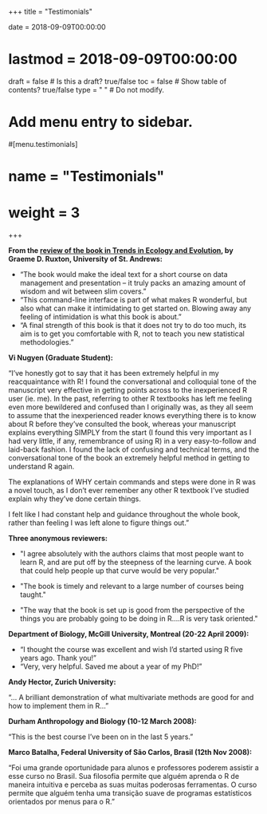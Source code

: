 +++
title = "Testimonials"

date = 2018-09-09T00:00:00
# lastmod = 2018-09-09T00:00:00

draft = false  # Is this a draft? true/false
toc = false  # Show table of contents? true/false
type = " "  # Do not modify.

# Add menu entry to sidebar.
#[menu.testimonials]
#  name = "Testimonials"
#  weight = 3
+++

**From the [review of the book in Trends in Ecology and Evolution](http://www.sciencedirect.com/science/article/pii/S0169534712001590), by Graeme D. Ruxton, University of St. Andrews:**

* “The book would make the ideal text for a short course on data management and presentation – it truly packs an amazing amount of wisdom and wit between slim covers.”
* “This command-line interface is part of what makes R wonderful, but also what can make it intimidating to get started on. Blowing away any feeling of intimidation is what this book is about.”
* “A final strength of this book is that it does not try to do too much, its aim is to get you comfortable with R, not to teach you new statistical methodologies.”


**Vi Nugyen (Graduate Student):**

“I’ve honestly got to say that it has been extremely helpful in my reacquaintance with R! I found the conversational and colloquial tone of the manuscript very effective in getting points across to the inexperienced R user (ie. me). In the past, referring to other R textbooks has left me feeling even more bewildered and confused than I originally was, as they all seem to assume that the inexperienced reader knows everything there is to know about R before they’ve consulted the book, whereas your manuscript explains everything SIMPLY from the start (I found this very important as I had very little, if any, remembrance of using R) in a very easy-to-follow and laid-back fashion. I found the lack of confusing and technical terms, and the conversational tone of the book an extremely helpful method in getting to understand R again.

The explanations of WHY certain commands and steps were done in R was a novel touch, as I don’t ever remember any other R textbook I’ve studied explain why they’ve done certain things.

I felt like I had constant help and guidance throughout the whole book, rather than feeling I was left alone to figure things out.”

**Three anonymous reviewers:**

* "I agree absolutely with the authors claims that most people want to learn R, and are put off by the steepness of the learning curve. A book that could help people up that curve would be very popular."

* "The book is timely and relevant to a large number of courses being taught."

* "The way that the book is set up is good from the perspective of the things you are probably going to be doing in R….R is very task oriented."


**Department of Biology, McGill University, Montreal (20-22 April 2009):**

* “I thought the course was excellent and wish I’d started using R five years ago. Thank you!”
* “Very, very helpful. Saved me about a year of my PhD!”

**Andy Hector, Zurich University:**

“… A brilliant demonstration of what multivariate methods are good for and how to implement them in R…”

**Durham Anthropology and Biology (10-12 March 2008):**

“This is the best course I’ve been on in the last 5 years.”

**Marco Batalha, Federal University of São Carlos, Brasil (12th Nov 2008):**

“Foi uma grande oportunidade para alunos e professores poderem assistir a esse curso no Brasil. Sua filosofia permite que alguém aprenda o R de maneira intuitiva e perceba as suas muitas poderosas ferramentas. O curso permite que alguém tenha uma transição suave de programas estatísticos orientados por menus para o R.”

